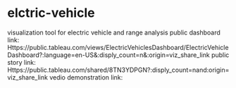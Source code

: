 # elctric-vehicle
visualization tool for electric vehicle and range analysis
public dashboard link: Https://public.tableau.com/views/ElectricVehiclesDashboard/ElectricVehicleDashboard?:language=en-US&:disply_count=n&:origin=viz_share_link
public story link: Https://public.tableau.com/shared/8TN3YDPGN?:disply_count=nand:origin=viz_share_link
vedio demonstration link:
